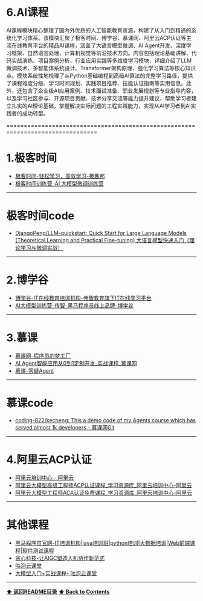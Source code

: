 # 6.AI课程

AI课程模块精心整理了国内外优质的人工智能教育资源，构建了从入门到精通的系统化学习体系。该模块汇聚了极客时间、博学谷、慕课网、阿里云ACP认证等主流在线教育平台的精品AI课程，涵盖了大语言模型微调、AI Agent开发、深度学习框架、自然语言处理、计算机视觉等前沿技术方向。内容包括理论基础讲解、代码实战演练、项目案例分析、行业应用实践等多维度学习模块，详细介绍了LLM微调技术、多智能体系统设计、Transformer架构原理、强化学习算法等核心知识点。模块系统性地梳理了从Python基础编程到高级AI算法的完整学习路径，提供了课程难度分级、学习时间规划、实践项目推荐、技能认证指南等实用信息。此外，还包含了企业级AI应用案例、技术面试准备、职业发展规划等专业指导内容，以及学习社区参与、开源项目贡献、技术分享交流等能力提升建议，帮助学习者建立扎实的AI理论基础，掌握解决实际问题的工程实践能力，实现从AI学习者到AI实践者的成功转型。


================================================================================

# 1.极客时间

- [极客时间-轻松学习，高效学习-极客邦](https://time.geekbang.org/search?q=AI%E5%A4%A7%E6%A8%A1%E5%9E%8B%E5%BE%AE%E8%B0%83&from=%E8%81%94%E6%83%B3%E8%AF%8D)
- [极客时间训练营-AI 大模型微调训练营](https://u.geekbang.org/subject/finetuning/100626604?utm_campaign=geektime_search&utm_content=geektime_search&utm_medium=geektime_search&utm_source=geektime_search&utm_term=geektime_search)

------------------------------------------------------------

# 极客时间code

- [DjangoPeng/LLM-quickstart: Quick Start for Large Language Models (Theoretical Learning and Practical Fine-tuning) 大语言模型快速入门（理论学习与微调实战）](https://github.com/DjangoPeng/LLM-quickstart)

------------------------------------------------------------

# 2.博学谷

- [博学谷-IT在线教育培训机构-传智教育旗下IT在线学习平台](https://www.boxuegu.com/)
- [AI大模型训练营-传智-黑马程序员线上品牌-博学谷](https://www.boxuegu.com/coursePage/?subject=ai2&pageType=0)

------------------------------------------------------------

# 3.慕课

- [慕课网-程序员的梦工厂](https://www.imooc.com/)
- [AI Agent智能应用从0到1定制开发_实战课程_慕课网](https://coding.imooc.com/class/822.html)
- [慕课-答疑Agent](https://appbuilder.bce.baidu.com/ai_apaas/share/home?short_code=ksPkWJ1HaQI&source=web)

------------------------------------------------------------

# 慕课code

- [coding-822/kecheng: This a demo code of my Agents course which has served almost 1k developers - 慕课网Git](https://git.imooc.com/coding-822/kecheng)

------------------------------------------------------------

# 4.阿里云ACP认证

- [阿里云培训中心 - 阿里云](https://edu.aliyun.com/?spm=a2cwt.28380597.nav-v2-dropdown-menu-3.d_main_4.1ce03487YOzyFi&scm=20140722.M_9489678._.V_1)
- [阿里云大模型高级工程师ACP认证课程_学习资源库_阿里云培训中心-阿里云](https://edu.aliyun.com/course/3130200/)
- [阿里云大模型工程师ACA认证免费课程_学习资源库_阿里云培训中心-阿里云](https://edu.aliyun.com/course/3126500/)

------------------------------------------------------------

# 其他课程

- [黑马程序员官网-IT培训机构|java培训班|python培训|大数据培训|Web前端课程|软件测试课程](https://www.itheima.com/special/brandzly/index.html?jingjiahmpz-pz-pc-jinruguanwang)
- [贪心科技-让AIGC塑造人机协作新范式](https://www.greedyai.com/llm)
- [咕泡云课堂](https://ke.gupaoedu.cn/home)
- [大模型入门+实战课程- 咕泡云课堂](https://ke.gupaoedu.cn/course/vip/2371)

------------------------------------------------------------
**[⬆ 返回README目录](../README.md#目录)**
**[⬆ Back to Contents](../README-EN.md#contents)**